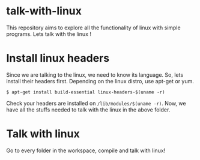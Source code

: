 # talk-with-linux
This repository aims to explore all the functionality of linux with simple programs. Lets talk with the linux !

# Install linux headers
Since we are talking to the linux, we need to know its language. So, lets install their headers first.
Depending on the linux distro, use apt-get or yum.
```linux
$ apt-get install build-essential linux-headers-$(uname -r)
```
Check your headers are installed on ```/lib/modules/$(uname -r)```. 
Now, we have all the stuffs needed to talk with the linux in the above folder.

# Talk with linux
Go to every folder in the workspace, compile and talk with linux!



